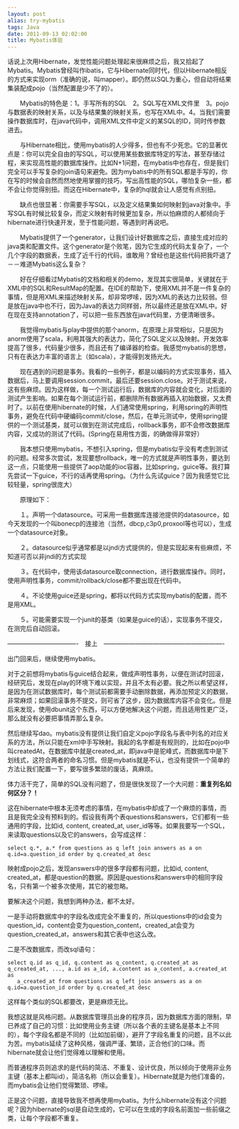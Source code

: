 ```yaml
---
layout: post
alias: try-mybatis
tags: Java
date: 2011-09-13 02:02:00
title: Mybatis体验
---
```


话说上次用Hibernate，发觉性能问题处理起来很麻烦之后，我又拾起了Mybatis。Mybatis曾经叫作ibatis，它与Hibernate同时代，但以Hibernate相反的方式来实现orm（准确的说，叫mapper）。即仍然以SQL为重心，但自动将结果集装配成pojo（当然配置是少不了的）。

　　Mybatis的特色是：1。手写所有的SQL　2。SQL写在XML文件里　3。pojo与数据表的映射关系，以及与结果集的映射关系，也写在XML中。4。当我们需要操作数据库时，在java代码中，调用XML文件中定义的某SQL的ID，同时传参数进去。

 <span id="more-114"></span>
<p>　　与Hibernate相比，使用mybatis的人少得多，但也有不少死忠。它的显著优点是：你可以完全自由的写SQL，可以使用某些数据库特定的写法，甚至存储过程，来实现高性能的数据库操作。比如N+1问题，在mybatis中也存在，但是我们完全可以手写复杂的join语句来避免。因为mybatis中的所有SQL都是手写的，你在写的时候会自然而然地使用掌握的技巧，写出高性能的SQL，哪怕复杂一些，都不会让你觉得别扭。而这在Hibernate中，复杂的hql就会让人感觉有点别扭。

　　缺点也很显著：你需要手写SQL，以及定义结果集如何映射到java对象中。手写SQL有时候比较复杂，而定义映射有时候更加复杂，所以怕麻烦的人都倾向于hibernate进行快速开发，至于性能问题，等遇到时再说吧。

　　Mybatis提供了一个generator，让我们设计好数据库之后，直接生成对应的java类和配置文件。这个generator是个败笔，因为它生成的代码太复杂了，一个几个字段的数据表，生成了近千行的代码，谁敢用？曾经也是这些代码把我吓退了－－难道Mybatis这么复杂？

　　好在仔细看过Mybatis的文档和相关的demo，发现其实很简单，关键就在于XML中的SQL和ResultMap的配置。在IDE的帮助下，使用XML并不是一件复杂的事情，但是用XML来描述映射关系，却非常啰嗦，因为XML的表达力比较弱。但是放在java中也不行，因为Java的表达力同样弱，所以最终还是放在XML中。好在现在支持annotation了，可以把一些东西放在java代码里，方便清晰很多。

　　我觉得mybatis与play中提供的那个anorm，在原理上非常相似，只是因为anorm使用了scala，利用其强大的表达力，简化了SQL定义以及映射。开发效率提高了很多，代码量少很多，而且还有了编译器的检查。我感觉mybatis的思想，只有在表达力丰富的语言上（如scala），才能得到发扬光大。

　　现在遇到的问题是事务。我看的一些例子，都是以编码的方式实现事务，插入数据后，马上要调用session.commit，最后还要session.close。对于测试来说，这有些麻烦。因为这样做，每一个测试运行后，数据库的内容就会变化，对后面的测试产生影响。如果在每个测试运行前，都删除所有数据再插入初始数据，又太费时了。以前在使用hibernate的时候，人们通常使用spring，利用spring的声明性事务，避免在代码中硬编码commit/close，然后，在单元测试中，使用spring提供的一个测试基类，就可以做到在测试完成后，rollback事务，即不会修改数据库内容，又成功的测试了代码。(Spring在易用性方面，的确做得非常好）

　　我本想只使用mybatis，不想引入spring，但是mybatis似乎没有考虑到测试的问题。经常多次尝试，发现要想rollback，唯一的方式就是声明性事务，要达到这一点，只能使用一些提供了aop功能的ioc容器，比如spring，guice等。我打算先尝试一下guice，不行的话再使用spring。（为什么先试guice？因为我感觉它比较轻量，spring很庞大）

　　原理如下：

　　１。声明一个datasource。可采用一些数据库连接池提供的datasource，如今天发现的一个叫bonecp的连接池（当然，dbcp,c3p0,proxool等也可以），生成一个datasource对象。

　　２。datasource似乎通常都是以jndi方式提供的，但是实现起来有些麻烦，不知道可否以非jndi的方式实现

　　３。在代码中，使用该datasource取connection，进行数据库操作。同时，使用声明性事务，commit/rollback/close都不要出现在代码中。

　　４。不论使用guice还是spring，都将以代码方式实现mybatis的配置，而不是用XML。

　　５。可能需要实现一个junit的基类（如果是guice的话），实现事务不提交，在测完后自动回滚。

&#8212;&#8212;&#8212;&#8212;&#8212;&#8212;&#8212;&#8212;&#8212;&#8212;&#8212;-　接上　&#8212;&#8212;&#8212;&#8212;&#8212;&#8212;&#8212;&#8212;&#8212;&#8212;&#8212;&#8212;&#8212;&#8212;&#8212;&#8212;&#8212;&#8212;&#8212;-

出门回来后，继续使用mybatis。

对于之前想将mybatis与guice结合起来，做成声明性事务，以便在测试时回滚，经研究后，发现在play的环境下难以实现，并且不太有必要。我之所以希望这样，是因为在测试数据库时，每个测试前都需要手动删除数据，再添加预定义的数据，非常麻烦；如果回滚事务不提交，则可省了这步，因为数据库内容不会变化。但是后来发现，使用dbunit这个东西，可以方便地解决这个问题，而且适用性更广泛，那么就没有必要把事情弄那么复杂。

然后继续写dao。mybatis没有提供让我们自定义pojo字段名与表中列名的对应关系的方法，所以只能在xml中手写映射。我起的名字都是有规则的，比如在pojo中叫createdAt，在数据库中就是created_at，即java中是驼峰式，而数据库中是下划线式，这符合两者的命名习惯。但是mybatis就是不认，也没有提供一个简单的方法让我们配置一下，要写很多繁琐的废话，真麻烦。

体力活干完了，简单的SQL没有问题了，但是很快发现了一个大问题：**重复列名如何区分？！**

这在hibernate中根本无须考虑的事情，在mybatis中却成了一个麻烦的事情，而且是我完全没有预料到的。假设我有两个表questions和answers，它们都有一些通用的字段，比如id, content, created_at, user_id等等。如果我要写一个SQL，来读取questions以及它的answers，会写成这样：

```
select q.*, a.* from questions as q left join answers as a on q.id=a.question_id order by q.created_at desc
```

映射成pojo之后，发现answers中的很多字段都有问题，比如id, content, created_at，都是question的数据。原因是questions和answers中的相同字段名，只有第一个被多次使用，其它的被忽略。

要解决这个问题，我想到两种办法，都不太好。

一是手动将数据库中的字段名改成完全不重复的，所以questions中的id会变为question_id，content会变为question_content，created_at会变为question_created_at，answers和其它表中也这么改。

二是不改数据库，而改sql语句：

```
select q.id as q_id, q.content as q_content, q.created_at as q_created_at, ..., a.id as a_id, a.content as a_content, a.created_at as
   a_created_at from questions as q left join answers as a on q.id=a.question_id order by q.created_at desc
```

这样每个类似的SQL都要改，更是麻烦无比。

我想这就是风格问题。从数据库管理员出身的程序员，因为数据库方面的限制，早已养成了自己的习惯：比如使用业务主键（所以各个表的主键名是基本上不同的），每个字段名都是不同的（比如加前缀），避开了字段名重复的问题，且不以此为苦。mybatis延续了这种风格，强调严谨、繁琐，正合他们的口味。而hibernate就会让他们觉得难以理解和使用。

而普通程序员则追求的是代码的简洁、不重复、设计优良，所以倾向于使用非业务主键（基本上都叫id），简洁名称（所以会重复）。Hibernate就是为他们准备的，而mybatis会让他们觉得繁琐、啰嗦。

正是这个问题，直接导致我不想再使用mybatis。为什么hibernate没有这个问题呢？因为hibernate的sql是自动生成的，它可以在生成的字段名前面加一些前缀之类，让每个字段都不重复。
